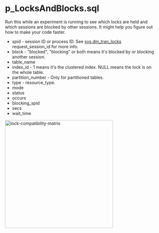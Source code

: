 # p_LocksAndBlocks.sql
Run this while an experiment is running to see which locks are held and which sessions are blocked by other sessions. It might help you figure out how to make your code faster.

- spid - session ID or process ID. See [sys.dm_tran_locks](https://learn.microsoft.com/en-us/sql/relational-databases/system-dynamic-management-views/sys-dm-tran-locks-transact-sql?view=sql-server-ver16) request_session_id for more info.
- block - "blocked", "blocking" or both means it's blocked by or blocking another session.
- table_name
- index_id - 1 means it's the clustered index. NULL means the lock is on the whole table.
- partition_number - Only for partitioned tables.
- type - resource_type. 
- mode
- status
- occurs
- blocking_spid
- secs
- wait_time



<img width="357" alt="lock-compatibility-matrix" src="https://github.com/chucknewmanjr/PerformanceExperiment/assets/33396894/cf5d2ca9-330d-494a-bc89-0bc214cacfdd">




